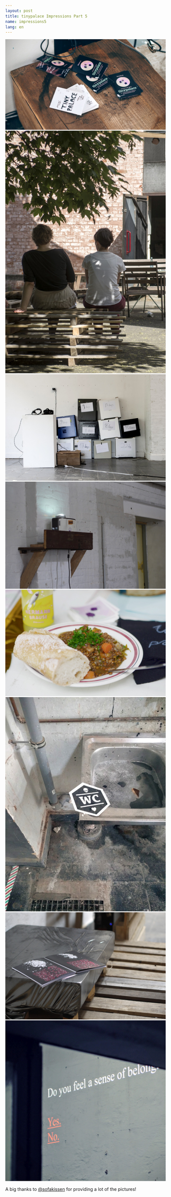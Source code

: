 ```yaml
---
layout: post
title: tinypalace Impressions Part 5
name: impressions5
lang: en
---
```


<div class="photogalerie"><a href="/assets/img/2016/5/P1080983.jpg" target="_blank"><img src="/assets/img/2016/5/P1080983.jpg"></a>
<a href="/assets/img/2016/5/IMGP0585.jpg" target="_blank"><img src="/assets/img/2016/5/IMGP0585.jpg"></a>
<a href="/assets/img/2016/5/IMGP0631.jpg" target="_blank"><img src="/assets/img/2016/5/IMGP0631.jpg"></a>
<a href="/assets/img/2016/5/P1080944.jpg" target="_blank"><img src="/assets/img/2016/5/P1080944.jpg"></a>
<a href="/assets/img/2016/5/IMGP0484.jpg" target="_blank"><img src="/assets/img/2016/5/IMGP0484.jpg"></a>
<a href="/assets/img/2016/5/IMG_20160521_131645.jpg" target="_blank"><img src="/assets/img/2016/5/IMG_20160521_131645.jpg"></a>
<a href="/assets/img/2016/5/P1080995.jpg" target="_blank"><img src="/assets/img/2016/5/P1080995.jpg"></a>
<a href="/assets/img/2016/5/P1080892.jpg" target="_blank"><img src="/assets/img/2016/5/P1080892.jpg"></a>
</div>

A big thanks to <a href="https://twitter.com/sofakissen" target="_blank">@sofakissen</a> for providing a lot of the pictures!